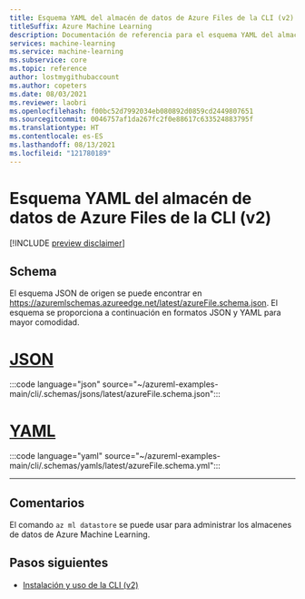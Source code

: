 ```yaml
---
title: Esquema YAML del almacén de datos de Azure Files de la CLI (v2)
titleSuffix: Azure Machine Learning
description: Documentación de referencia para el esquema YAML del almacén de datos de Azure Files de la CLI (v2).
services: machine-learning
ms.service: machine-learning
ms.subservice: core
ms.topic: reference
author: lostmygithubaccount
ms.author: copeters
ms.date: 08/03/2021
ms.reviewer: laobri
ms.openlocfilehash: f00bc52d7992034eb080892d0859cd2449807651
ms.sourcegitcommit: 0046757af1da267fc2f0e88617c633524883795f
ms.translationtype: HT
ms.contentlocale: es-ES
ms.lasthandoff: 08/13/2021
ms.locfileid: "121780189"
---
```

# <a name="cli-v2-azure-files-datastore-yaml-schema"></a>Esquema YAML del almacén de datos de Azure Files de la CLI (v2)

[!INCLUDE [preview disclaimer](../../includes/machine-learning-preview-generic-disclaimer.md)]

## <a name="schema"></a>Schema

El esquema JSON de origen se puede encontrar en https://azuremlschemas.azureedge.net/latest/azureFile.schema.json. El esquema se proporciona a continuación en formatos JSON y YAML para mayor comodidad.

# <a name="json"></a>[JSON](#tab/json)

:::code language="json" source="~/azureml-examples-main/cli/.schemas/jsons/latest/azureFile.schema.json":::

# <a name="yaml"></a>[YAML](#tab/yaml)

:::code language="yaml" source="~/azureml-examples-main/cli/.schemas/yamls/latest/azureFile.schema.yml":::

---

## <a name="remarks"></a>Comentarios

El comando `az ml datastore` se puede usar para administrar los almacenes de datos de Azure Machine Learning.

## <a name="next-steps"></a>Pasos siguientes

- [Instalación y uso de la CLI (v2)](how-to-configure-cli.md)
